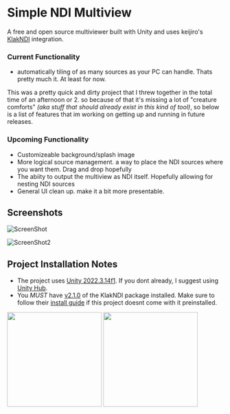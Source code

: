 # Simple NDI Multiview

A free and open source multiviewer built with Unity and uses keijiro's [KlakNDI](https://github.com/keijiro/KlakNDI) integration.

### Current Functionality
+ automatically tiling of as many sources as your PC can handle. Thats pretty much it. At least for now.

This was a pretty quick and dirty project that I threw together in the total time of an afternoon or 2. so because of that it's missing a lot of "creature comforts" *(aka stuff that should already exist in this kind of tool)*, so below is a list of features that im working on getting up and running in future releases.

### Upcoming Functionality

+ Customizeable background/splash image
+ More logical source management. a way to place the NDI sources where you want them. Drag and drop hopefully
+ The abiity to output the multiview as NDI itself. Hopefully allowing for nesting NDI sources
+ General UI clean up. make it a bit more presentable.

## Screenshots
![ScreenShot](https://github.com/Casual-Cynic/Simple-NDI-Multiview/assets/28310036/1260e3a2-fbd9-48ff-a1ca-b164f792f7bd)

![ScreenShot2](https://github.com/Casual-Cynic/Simple-NDI-Multiview/assets/28310036/acb7bcdc-e09c-4b57-8ab3-ba5468d12ac8)

## Project Installation Notes
+ The project uses [Unity 2022.3.14f1](unityhub://2022.3.14f1/eff2de9070d8). If you dont already, I suggest using [Unity Hub](https://unity.com/unity-hub).
+ You *MUST* have [v2.1.0](https://github.com/keijiro/KlakNDI/releases/tag/2.1.0) of the KlakNDI package installed. Make sure to follow their [install guide](https://github.com/keijiro/KlakNDI?tab=readme-ov-file#how-to-install) if this project doesnt come with it preinstalled.

<img src="https://github.com/Casual-Cynic/Simple-NDI-Multiview/assets/28310036/7910b3c1-f9cd-48f3-97eb-fc2bc4b80e2e" width="220" height="220"> <img src="https://github.com/Casual-Cynic/Simple-NDI-Multiview/assets/28310036/659a8af0-afe5-4149-920e-324c27f608c7" width="220" height="220">

